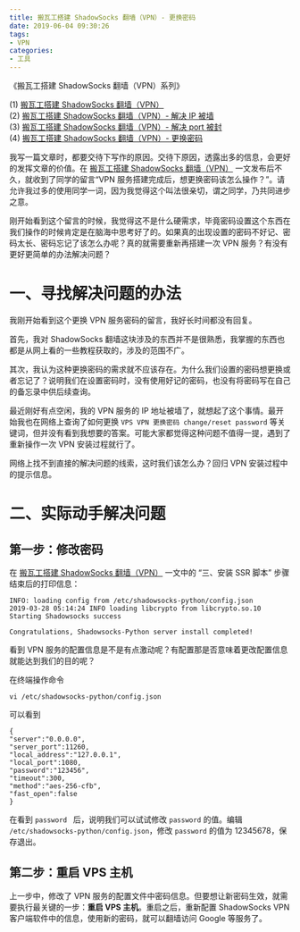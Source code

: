 ```yaml
---
title: 搬瓦工搭建 ShadowSocks 翻墙（VPN）- 更换密码
date: 2019-06-04 09:30:26
tags:
- VPN
categories:
- 工具
---
```


《搬瓦工搭建 ShadowSocks 翻墙（VPN）系列》

(1) [搬瓦工搭建 ShadowSocks 翻墙（VPN）](https://depthlove.github.io/2019/03/29/establish-vpn-server/)  
(2) [搬瓦工搭建 ShadowSocks 翻墙（VPN）- 解决 IP 被墙](https://depthlove.github.io/2019/06/02/establish-vpn-server-02/)  
(3) [搬瓦工搭建 ShadowSocks 翻墙（VPN）- 解决 port 被封](https://depthlove.github.io/2019/06/03/establish-vpn-server-03/)  
(4) [搬瓦工搭建 ShadowSocks 翻墙（VPN）- 更换密码](https://depthlove.github.io/2019/06/04/establish-vpn-server-04/)

我写一篇文章时，都要交待下写作的原因。交待下原因，透露出多的信息，会更好的发挥文章的价值。在 [搬瓦工搭建 ShadowSocks 翻墙（VPN）](https://depthlove.github.io/2019/03/29/establish-vpn-server/) 一文发布后不久，就收到了同学的留言“VPN 服务搭建完成后，想更换密码该怎么操作？”。请允许我过多的使用同学一词，因为我觉得这个叫法很亲切，谓之同学，乃共同进步之意。

刚开始看到这个留言的时候，我觉得这不是什么硬需求，毕竟密码设置这个东西在我们操作的时候肯定是在脑海中思考好了的。如果真的出现设置的密码不好记、密码太长、密码忘记了该怎么办呢？真的就需要重新再搭建一次 VPN 服务？有没有更好更简单的办法解决问题？

<!-- more -->

# 一、寻找解决问题的办法

我刚开始看到这个更换 VPN 服务密码的留言，我好长时间都没有回复。

首先，我对 ShadowSocks 翻墙这块涉及的东西并不是很熟悉，我掌握的东西也都是从网上看的一些教程获取的，涉及的范围不广。

其次，我认为这种更换密码的需求就不应该存在。为什么我们设置的密码想更换或者忘记了？说明我们在设置密码时，没有使用好记的密码，也没有将密码写在自己的备忘录中供后续查询。

最近刚好有点空闲，我的 VPN 服务的 IP 地址被墙了，就想起了这个事情。最开始我也在网络上查询了如何更换 `VPS VPN 更换密码 change/reset password` 等关键词，但并没有看到我想要的答案。可能大家都觉得这种问题不值得一提，遇到了重新操作一次 VPN 安装过程就行了。

网络上找不到直接的解决问题的线索，这时我们该怎么办？回归 VPN 安装过程中的提示信息。

# 二、实际动手解决问题

## 第一步：修改密码

在 [搬瓦工搭建 ShadowSocks 翻墙（VPN）](https://depthlove.github.io/2019/03/29/establish-vpn-server/) 一文中的 “三、安装 SSR 脚本” 步骤结束后的打印信息：

```
INFO: loading config from /etc/shadowsocks-python/config.json
2019-03-28 05:14:24 INFO loading libcrypto from libcrypto.so.10
Starting Shadowsocks success

Congratulations, Shadowsocks-Python server install completed!
```

看到 VPN 服务的配置信息是不是有点激动呢？有配置那是否意味着更改配置信息就能达到我们的目的呢？

在终端操作命令

```
vi /etc/shadowsocks-python/config.json
```

可以看到

```
{
"server":"0.0.0.0",
"server_port":11260,
"local_address":"127.0.0.1",
"local_port":1080,
"password":"123456",
"timeout":300,
"method":"aes-256-cfb",
"fast_open":false
}
```

在看到 `password ` 后，说明我们可以试试修改 `password` 的值。编辑 `/etc/shadowsocks-python/config.json`，修改 `password` 的值为 12345678，保存退出。

## 第二步：重启 VPS 主机

上一步中，修改了 VPN 服务的配置文件中密码信息。但要想让新密码生效，就需要执行最关键的一步：**重启 VPS 主机**。重启之后，重新配置 ShadowSocks VPN 客户端软件中的信息，使用新的密码，就可以翻墙访问 Google 等服务了。
